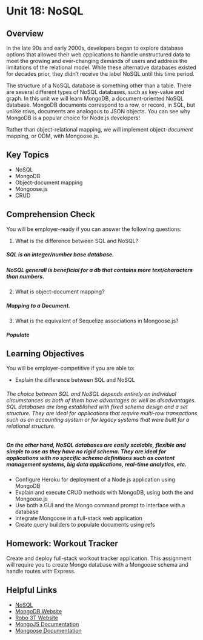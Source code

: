 # Unit 18: NoSQL

## Overview
In the late 90s and early 2000s, developers began to explore database options that allowed their web applications to handle unstructured data to meet the growing and ever-changing demands of users and address the limitations of the relational model. While these alternative databases existed for decades prior, they didn’t receive the label NoSQL until this time period.  

The structure of a NoSQL database is something other than a table. There are several different types of NoSQL databases, such as key-value and graph. In this unit we will learn MongoDB, a document-oriented NoSQL database. MongoDB documents correspond to a row, or record, in SQL, but unlike rows, documents are analogous to JSON objects. You can see why MongoDB is a popular choice for Node.js developers! 

Rather than object-relational mapping, we will implement object-_document_ mapping, or ODM, with Mongoose.js. 

## Key Topics
* NoSQL
* MongoDB
* Object-document mapping
* Mongoose.js
* CRUD

## Comprehension Check
You will be employer-ready if you can answer the following questions:
1. What is the difference between SQL and NoSQL?
##### SQL is an integer/number base database. 
##### NoSQL generall is beneficial for a db that contains more text/characters than numbers.

2. What is object-document mapping? 
##### Mapping to a Document.
3. What is the equivalent of Sequelize associations in Mongoose.js? 
##### Populate

## Learning Objectives
You will be employer-competitive if you are able to:
* Explain the difference between SQL and NoSQL
###### The choice between SQL and NoSQL depends entirely on individual circumstances as both of them have advantages as well as disadvantages. SQL databases are long established with fixed schema design and a set structure. They are ideal for applications that require multi-row transactions such as an accounting system or for legacy systems that were built for a relational structure.

##### On the other hand, NoSQL databases are easily scalable, flexible and simple to use as they have no rigid schema. They are ideal for applications with no specific schema definitions such as content management systems, big data applications, real-time analytics, etc.

* Configure Heroku for deployment of a Node.js application using MongoDB
* Explain and execute CRUD methods with MongoDB, using both the  and Mongoose.js
* Use both a GUI and the Mongo command prompt to interface with a database
* Integrate Mongoose in a full-stack web application
* Create query builders to populate documents using refs

## Homework: Workout Tracker
Create and deploy full-stack workout tracker application. This assignment will require you to create Mongo database with a Mongoose schema and handle routes with Express.

## Helpful Links
* [NoSQL](https://en.wikipedia.org/wiki/NoSQL)
* [MongoDB Website](https://www.mongodb.com/)
* [Robo 3T Website](https://robomongo.org/download)
* [MongoJS Documentation](https://www.npmjs.com/package/mongojs)
* [Mongoose Documentation](http://mongoosejs.com/docs/guide.html)
